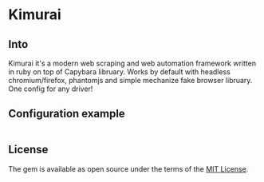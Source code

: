 # Kimurai

## Into
Kimurai it's a modern web scraping and web automation framework written in ruby on top of Capybara libruary.
Works by default with headless chromium/firefox, phantomjs and simple mechanize fake browser libruary. One config for any driver!

## Configuration example
```ruby

```


## License
The gem is available as open source under the terms of the [MIT License](https://opensource.org/licenses/MIT).
